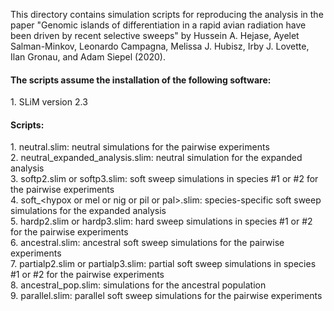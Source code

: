 This directory contains simulation scripts for reproducing the analysis in the paper "Genomic islands of differentiation in a rapid avian radiation have been driven by recent selective sweeps" by Hussein A. Hejase, Ayelet Salman-Minkov, Leonardo Campagna, Melissa J. Hubisz, Irby J. Lovette, Ilan Gronau, and Adam Siepel (2020).

<h4>The scripts assume the installation of the following software:</h4>
1.	SLiM version 2.3

<h4>Scripts:</h4>
1. neutral.slim: neutral simulations for the pairwise experiments <br />
2. neutral_expanded_analysis.slim: neutral simulation for the expanded analysis <br />
3. softp2.slim or softp3.slim: soft sweep simulations in species #1 or #2 for the pairwise experiments<br />
4. soft_&lthypox or mel or nig or pil or pal&gt.slim: species-specific soft sweep simulations for the expanded analysis <br />
5. hardp2.slim or hardp3.slim: hard sweep simulations in species #1 or #2 for the pairwise experiments<br />
6. ancestral.slim: ancestral soft sweep simulations for the pairwise experiments<br />
7. partialp2.slim or partialp3.slim: partial soft sweep simulations in species #1 or #2 for the pairwise experiments<br />
8. ancestral_pop.slim: simulations for the ancestral population <br />
9. parallel.slim: parallel soft sweep simulations for the pairwise experiments<br />
